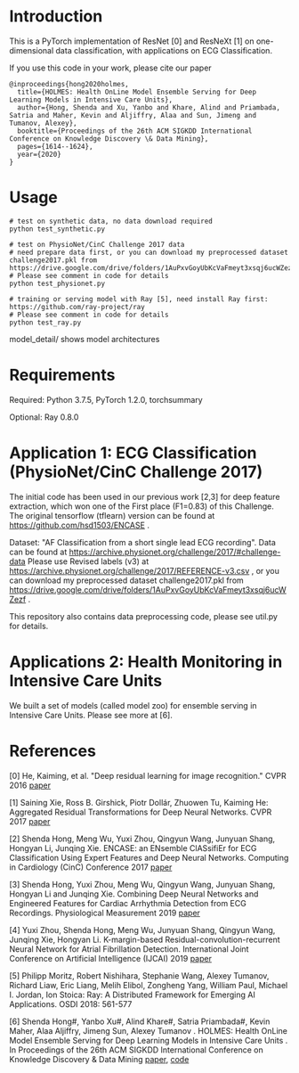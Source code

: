 

# Introduction

This is a PyTorch implementation of ResNet [0] and ResNeXt [1] on one-dimensional data classification, with applications on ECG Classification. 

If you use this code in your work, please cite our paper

```
@inproceedings{hong2020holmes,
  title={HOLMES: Health OnLine Model Ensemble Serving for Deep Learning Models in Intensive Care Units},
  author={Hong, Shenda and Xu, Yanbo and Khare, Alind and Priambada, Satria and Maher, Kevin and Aljiffry, Alaa and Sun, Jimeng and Tumanov, Alexey},
  booktitle={Proceedings of the 26th ACM SIGKDD International Conference on Knowledge Discovery \& Data Mining},
  pages={1614--1624},
  year={2020}
}
```

# Usage

```
# test on synthetic data, no data download required
python test_synthetic.py

# test on PhysioNet/CinC Challenge 2017 data
# need prepare data first, or you can download my preprocessed dataset challenge2017.pkl from https://drive.google.com/drive/folders/1AuPxvGoyUbKcVaFmeyt3xsqj6ucWZezf
# Please see comment in code for details
python test_physionet.py

# training or serving model with Ray [5], need install Ray first: https://github.com/ray-project/ray
# Please see comment in code for details
python test_ray.py
```

model_detail/ shows model architectures

# Requirements

Required: Python 3.7.5, PyTorch 1.2.0, torchsummary

Optional: Ray 0.8.0

# Application 1: ECG Classification (PhysioNet/CinC Challenge 2017)

The initial code has been used in our previous work [2,3] for deep feature extraction, which won one of the First place (F1=0.83) of this Challenge. The original tensorflow (tflearn) version can be found at https://github.com/hsd1503/ENCASE . 

Dataset: "AF Classification from a short single lead ECG recording". Data can be found at https://archive.physionet.org/challenge/2017/#challenge-data Please use Revised labels (v3) at https://archive.physionet.org/challenge/2017/REFERENCE-v3.csv , or you can download my preprocessed dataset challenge2017.pkl from https://drive.google.com/drive/folders/1AuPxvGoyUbKcVaFmeyt3xsqj6ucWZezf .

This repository also contains data preprocessing code, please see util.py for details.

# Applications 2: Health Monitoring in Intensive Care Units

We built a set of models (called model zoo) for ensemble serving in Intensive Care Units. Please see more at [6]. 

# References

[0] He, Kaiming, et al. "Deep residual learning for image recognition." CVPR 2016 [paper](https://arxiv.org/abs/1512.03385)

[1] Saining Xie, Ross B. Girshick, Piotr Dollár, Zhuowen Tu, Kaiming He: Aggregated Residual Transformations for Deep Neural Networks. CVPR 2017 [paper](https://arxiv.org/abs/1611.05431)

[2] Shenda Hong, Meng Wu, Yuxi Zhou, Qingyun Wang, Junyuan Shang, Hongyan Li, Junqing Xie. ENCASE: an ENsemble ClASsifiEr for ECG Classification Using Expert Features and Deep Neural Networks. Computing in Cardiology (CinC) Conference 2017 [paper](http://www.cinc.org/archives/2017/pdf/178-245.pdf)

[3] Shenda Hong, Yuxi Zhou, Meng Wu, Qingyun Wang, Junyuan Shang, Hongyan Li and Junqing Xie. Combining Deep Neural Networks and Engineered Features for Cardiac Arrhythmia Detection from ECG Recordings. Physiological Measurement 2019 [paper](https://www.ncbi.nlm.nih.gov/pubmed/30943458)

[4] Yuxi Zhou, Shenda Hong, Meng Wu, Junyuan Shang, Qingyun Wang, Junqing Xie, Hongyan Li. K-margin-based Residual-convolution-recurrent Neural Network for Atrial Fibrillation Detection. International Joint Conference on Artificial Intelligence (IJCAI) 2019 [paper](https://www.ijcai.org/proceedings/2019/0839.pdf)

[5] Philipp Moritz, Robert Nishihara, Stephanie Wang, Alexey Tumanov, Richard Liaw, Eric Liang, Melih Elibol, Zongheng Yang, William Paul, Michael I. Jordan, Ion Stoica: Ray: A Distributed Framework for Emerging AI Applications. OSDI 2018: 561-577

[6] Shenda Hong#, Yanbo Xu#, Alind Khare#, Satria Priambada#, Kevin Maher, Alaa Aljiffry, Jimeng Sun, Alexey Tumanov . HOLMES: Health OnLine Model Ensemble Serving for Deep Learning Models in Intensive Care Units . In Proceedings of the 26th ACM SIGKDD International Conference on Knowledge Discovery & Data Mining [paper](https://arxiv.org/pdf/2008.04063.pdf), [code](https://github.com/hsd1503/HOLMES)